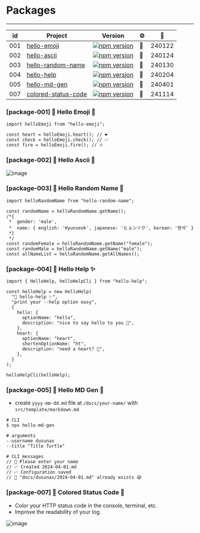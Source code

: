 # Packages

---

| id  | Project                                                              | Version                                                                                                                            | ⚙️  | 📅     |
| --- | -------------------------------------------------------------------- | ---------------------------------------------------------------------------------------------------------------------------------- | --- | ------ |
| 001 | [hello-emoji](https://www.npmjs.com/package/hello-emoji)             | [![npm version](https://img.shields.io/npm/v/hello-emoji.svg?style=square)](https://www.npmjs.org/package/hello-emoji)             | 🐣  | 240122 |
| 002 | [hello-ascii](https://www.npmjs.com/package/hello-ascii)             | [![npm version](https://img.shields.io/npm/v/hello-ascii.svg?style=square)](https://www.npmjs.org/package/hello-ascii)             | 🔡  | 240124 |
| 003 | [hello-random-name](https://www.npmjs.com/package/hello-random-name) | [![npm version](https://img.shields.io/npm/v/hello-random-name.svg?style=square)](https://www.npmjs.org/package/hello-random-name) | 💃  | 240130 |
| 004 | [hello-help](https://www.npmjs.com/package/hello-help)               | [![npm version](https://img.shields.io/npm/v/hello-help.svg?style=square)](https://www.npmjs.org/package/hello-help)               | 🦄  | 240204 |
| 005 | [hello-md-gen](https://www.npmjs.com/package/hello-md-gen)               | [![npm version](https://img.shields.io/npm/v/hello-md-gen.svg?style=square)](https://www.npmjs.org/package/hello-md-gen)               | 📠  | 240401 |
| 007 | [colored-status-code](https://www.npmjs.com/package/colored-status-code)               | [![npm version](https://img.shields.io/npm/v/colored-status-code.svg?style=square)](https://www.npmjs.org/package/colored-status-code)               | 🎨  | 241114 |

### [package-001] 🐣 Hello Emoji 🐣

```tsx
import helloEmoji from "hello-emoji";

const heart = helloEmoji.heart(); // ❤️
const check = helloEmoji.check(); // ✅
const fire = helloEmoji.fire(); // 🔥
```

### [package-002] 🔡 Hello Ascii 🔢

![image](https://github.com/dusunax/packages/assets/94776135/b4d7a364-bc63-436f-8019-fe9ff050ac8e)

### [package-003] 💃 Hello Random Name 🕺

```tsx
import helloRandomName from "hello-random-name";

const randomName = helloRandomName.getName();
/*{
 *  gender: 'male',
 *  name: { english: 'Hyunseok', japanese: 'ヒョンソク', korean: '현석' }
 *}
 */
const randomFemale = helloRandomName.getName("female");
const randomMale = helloRandomName.getName("male");
const allNameList = helloRandomName.getAllNames();
```

### [package-004] 🦄 Hello Help ✨

```tsx
import { HelloHelp, helloHelpCli } from "hello-help";

const helloHelp = new HelloHelp(
  "🦄 hello-help ✨",
  "print your --help option easy",
  {
    hello: {
      optionName: "hello",
      description: "nice to say hello to you 👋",
    },
    heart: {
      optionName: "heart",
      shortenOptionName: "ht",
      description: "need a heart? 🩷",
    },
  }
);

helloHelpCli(helloHelp);
```

### [package-005] 📠 Hello MD Gen 📄

- create `yyyy-mm-dd.md` file at `/docs/your-name/` with `src/template/markdown.md`

```
# CLI
$ npx hello-md-gen

# arguments
--username dusunax
--title "Title Turtle"

# CLI messages
// 🚫 Please enter your name
// ✅ Created 2024-04-01.md
// ✅ Configuration saved
// 🚫 "docs/dusunax/2024-04-01.md" already exists 😅
```

### [package-007] 🎨 Colored Status Code 🔢

- Color your HTTP status code in the console, terminal, etc.
- Improve the readability of your log.

![image](https://github.com/user-attachments/assets/cbb31574-47f7-48e7-b852-768a10727425)

